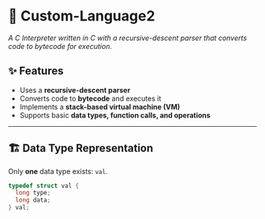 # 🌟 Custom-Language2  
*A C Interpreter written in C with a recursive-descent parser that converts code to bytecode for execution.*

## ✨ Features  
- Uses a **recursive-descent parser**  
- Converts code to **bytecode** and executes it  
- Implements a **stack-based virtual machine (VM)**  
- Supports basic **data types, function calls, and operations**  

---

## 🏗️ Data Type Representation  

Only **one** data type exists: `val`.  

```c
typedef struct val {
  long type;
  long data;
} val;
